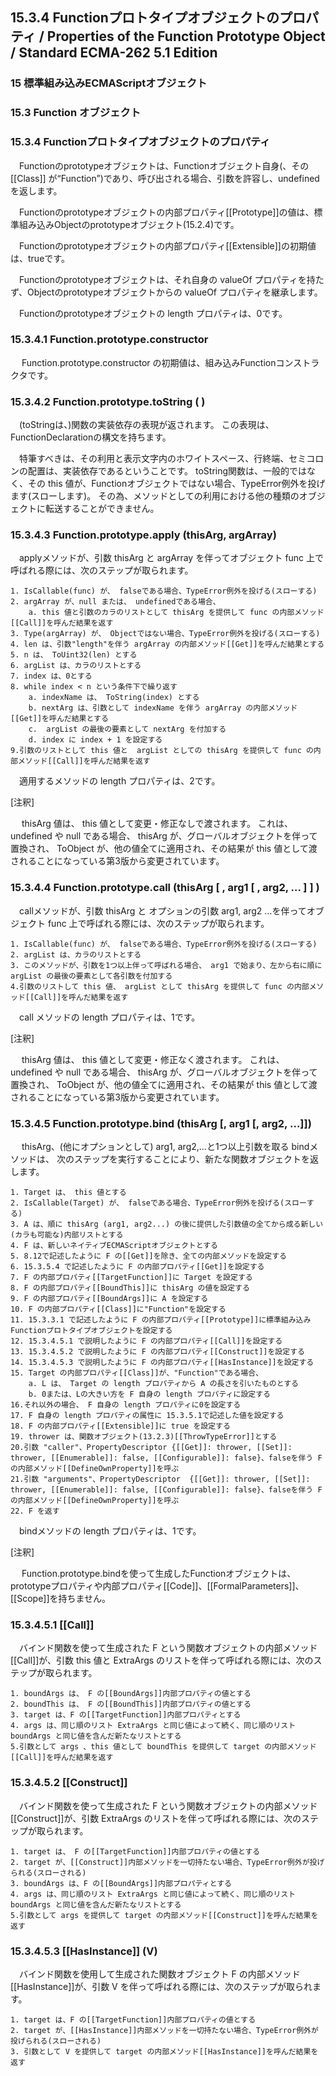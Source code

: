15.3.4 Functionプロトタイプオブジェクトのプロパティ / Properties of the Function Prototype Object / Standard ECMA-262 5.1 Edition
---------------------------------------------------------------------------------------------------------------------------------

### 15 標準組み込みECMAScriptオブジェクト

### 15.3 Function オブジェクト

### 15.3.4 Functionプロトタイプオブジェクトのプロパティ

　Functionのprototypeオブジェクトは、Functionオブジェクト自身(、その[[Class]] が“Function”)であり、呼び出される場合、引数を許容し、undefinedを返します。

　Functionのprototypeオブジェクトの内部プロパティ[[Prototype]]の値は、標準組み込みObjectのprototypeオブジェクト(15.2.4)です。

　Functionのprototypeオブジェクトの内部プロパティ[[Extensible]]の初期値は、trueです。

　Functionのprototypeオブジェクトは、それ自身の valueOf プロパティを持たず、Objectのprototypeオブジェクトからの valueOf プロパティを継承します。

　Functionのprototypeオブジェクトの length プロパティは、0です。

### 15.3.4.1 Function.prototype.constructor

　 Function.prototype.constructor の初期値は、組み込みFunctionコンストラクタです。

### 15.3.4.2 Function.prototype.toString ( )

　(toStringは、)関数の実装依存の表現が返されます。 この表現は、FunctionDeclarationの構文を持ちます。

　特筆すべきは、その利用と表示文字内のホワイトスペース、行終端、セミコロンの配置は、実装依存であるということです。 toString関数は、一般的ではなく、その this 値が、Functionオブジェクトではない場合、TypeError例外を投げます(スローします)。 その為、メソッドとしての利用における他の種類のオブジェクトに転送することができません。

### 15.3.4.3 Function.prototype.apply (thisArg, argArray)

　applyメソッドが、引数 thisArg と argArray を伴ってオブジェクト func 上で呼ばれる際には、次のステップが取られます。

    1. IsCallable(func) が、 falseである場合、TypeError例外を投げる(スローする)
    2. argArray が、null または、 undefinedである場合、
        a. this 値と引数のカラのリストとして thisArg を提供して func の内部メソッド[[Call]]を呼んだ結果を返す
    3. Type(argArray) が、 Objectではない場合、TypeError例外を投げる(スローする)
    4. len は、引数"length"を伴う argArray の内部メソッド[[Get]]を呼んだ結果とする
    5. n は、 ToUint32(len) とする
    6. argList は、カラのリストとする
    7. index は、0とする
    8. while index < n という条件下で繰り返す
        a. indexName は、 ToString(index) とする
        b. nextArg は、引数として indexName を伴う argArray の内部メソッド[[Get]]を呼んだ結果とする
        c.  argList の最後の要素として nextArg を付加する
        d. index に index + 1 を設定する
    9.引数のリストとして this 値と  argList としての thisArg を提供して func の内部メソッド[[Call]]を呼んだ結果を返す

　適用するメソッドの length プロパティは、2です。

[注釈]

　 thisArg 値は、 this 値として変更・修正なしで渡されます。 これは、 undefined や null である場合、 thisArg が、グローバルオブジェクトを伴って置換され、 ToObject が、他の値全てに適用され、その結果が this 値として渡されることになっている第3版から変更されています。

### 15.3.4.4 Function.prototype.call (thisArg [ , arg1 [ , arg2, … ] ] )

　callメソッドが、引数 thisArg と オプションの引数 arg1, arg2 …を伴ってオブジェクト func 上で呼ばれる際には、次のステップが取られます。

    1. IsCallable(func) が、 falseである場合、TypeError例外を投げる(スローする)
    2. argList は、カラのリストとする
    3. このメソッドが、引数を1つ以上伴って呼ばれる場合、 arg1 で始まり、左から右に順に argList の最後の要素として各引数を付加する
    4.引数のリストして this 値、 argList として thisArg を提供して func の内部メソッド[[Call]]を呼んだ結果を返す

　call メソッドの length プロパティは、1です。

[注釈]

　 thisArg 値は、 this 値として変更・修正なく渡されます。 これは、 undefined や null である場合、 thisArg が、グローバルオブジェクトを伴って置換され、 ToObject が、他の値全てに適用され、その結果が this 値として渡されることになっている第3版から変更されています。

### 15.3.4.5 Function.prototype.bind (thisArg [, arg1 [, arg2, …]])

　 thisArg、(他にオプションとして) arg1, arg2,…と1つ以上引数を取る bindメソッドは、 次のステップを実行することにより、新たな関数オブジェクトを返します。

    1. Target は、 this 値とする
    2. IsCallable(Target) が、 falseである場合、TypeError例外を投げる(スローする)
    3. A は、順に thisArg (arg1, arg2...) の後に提供した引数値の全てから成る新しい(カラも可能な)内部リストとする
    4. F は、新しいネイティブECMAScriptオブジェクトとする
    5. 8.12で記述したように F の[[Get]]を除き、全ての内部メソッドを設定する
    6. 15.3.5.4 で記述したように F の内部プロパティ[[Get]]を設定する
    7. F の内部プロパティ[[TargetFunction]]に Target を設定する
    8. F の内部プロパティ[[BoundThis]]に thisArg の値を設定する
    9. F の内部プロパティ[[BoundArgs]]に A を設定する
    10. F の内部プロパティ[[Class]]に"Function"を設定する
    11. 15.3.3.1 で記述したように F の内部プロパティ[[Prototype]]に標準組み込みFunctionプロトタイプオブジェクトを設定する
    12. 15.3.4.5.1 で説明したように F の内部プロパティ[[Call]]を設定する
    13. 15.3.4.5.2 で説明したように F の内部プロパティ[[Construct]]を設定する
    14. 15.3.4.5.3 で説明したように F の内部プロパティ[[HasInstance]]を設定する
    15. Target の内部プロパティ[[Class]]が、"Function"である場合、
        a. L は、 Target の length プロパティから A の長さを引いたものとする
        b. 0または、Lの大きい方を F 自身の length プロパティに設定する
    16.それ以外の場合、 F 自身の length プロパティに0を設定する
    17. F 自身の length プロパティの属性に 15.3.5.1で記述した値を設定する
    18. F の内部プロパティ[[Extensible]]に true を設定する
    19. thrower は、関数オブジェクト(13.2.3)[[ThrowTypeError]]とする
    20.引数 "caller"、PropertyDescriptor {[[Get]]: thrower, [[Set]]: thrower, [[Enumerable]]: false, [[Configurable]]: false}、falseを伴う F の内部メソッド[[DefineOwnProperty]]を呼ぶ
    21.引数 "arguments"、PropertyDescriptor  {[[Get]]: thrower, [[Set]]: thrower, [[Enumerable]]: false, [[Configurable]]: false}、falseを伴う F の内部メソッド[[DefineOwnProperty]]を呼ぶ
    22. F を返す

　bindメソッドの length プロパティは、1です。

[注釈]

　 Function.prototype.bindを使って生成したFunctionオブジェクトは、prototypeプロパティや内部プロパティ[[Code]]、[[FormalParameters]]、[[Scope]]を持ちません。

### 15.3.4.5.1 [[Call]]

　バインド関数を使って生成された F という関数オブジェクトの内部メソッド[[Call]]が、引数 this 値と ExtraArgs のリストを伴って呼ばれる際には、次のステップが取られます。

    1. boundArgs は、 F の[[BoundArgs]]内部プロパティの値とする
    2. boundThis は、 F の[[BoundThis]]内部プロパティの値とする
    3. target は、F の[[TargetFunction]]内部プロパティとする
    4. args は、同じ順のリスト ExtraArgs と同じ値によって続く、同じ順のリスト boundArgs と同じ値を含んだ新たなリストとする
    5.引数として args 、this 値として boundThis を提供して target の内部メソッド[[Call]]を呼んだ結果を返す

### 15.3.4.5.2 [[Construct]]

　バインド関数を使って生成された F という関数オブジェクトの内部メソッド[[Construct]]が、引数 ExtraArgs のリストを伴って呼ばれる際には、次のステップが取られます。

    1. target は、 F の[[TargetFunction]]内部プロパティの値とする
    2. target が、[[Construct]]内部メソッドを一切持たない場合、TypeError例外が投げられる(スローされる)
    3. boundArgs は、F の[[BoundArgs]]内部プロパティとする
    4. args は、同じ順のリスト ExtraArgs と同じ値によって続く、同じ順のリスト boundArgs と同じ値を含んだ新たなリストとする
    5.引数として args を提供して target の内部メソッド[[Construct]]を呼んだ結果を返す

### 15.3.4.5.3 [[HasInstance]] (V)

　バインド関数を使用して生成された関数オブジェクト F の内部メソッド[[HasInstance]]が、引数 V を伴って呼ばれる際には、次のステップが取られます。

    1. target は、F の[[TargetFunction]]内部プロパティの値とする
    2. target が、[[HasInstance]]内部メソッドを一切持たない場合、TypeError例外が投げられる(スローされる)
    3. 引数として V を提供して target の内部メソッド[[HasInstance]]を呼んだ結果を返す


